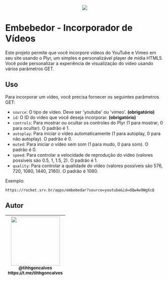 <p align="center">
  <img src="https://raw.githubusercontent.com/filipedeschamps/rss-feed-emitter/master/content/logo.gif">
</p>

# Embebedor - Incorporador de Vídeos

Este projeto permite que você incorpore vídeos do YouTube e Vimeo em seu site usando o Plyr, um simples e personalizável player de mídia HTML5. Você pode personalizar a experiência de visualização do vídeo usando vários parâmetros GET.

## Uso

Para incorporar um vídeo, você precisa fornecer os seguintes parâmetros GET:

- `source`: O tipo de vídeo. Deve ser 'youtube' ou 'vimeo'. **(obrigatório)**
- `id`: O ID do vídeo que você deseja incorporar. **(obrigatório)**
- `controls`: Para mostrar ou ocultar os controles do Plyr (1 para mostrar, 0 para ocultar). O padrão é 1.
- `autoplay`: Para iniciar o vídeo automaticamente (1 para autoplay, 0 para não autoplay). O padrão é 0.
- `muted`: Para iniciar o vídeo sem som (1 para mudo, 0 para som). O padrão é 0.
- `speed`: Para controlar a velocidade de reprodução do vídeo (valores possíveis são 0.5, 1, 1.5, 2). O padrão é 1.
- `quality`: Para controlar a qualidade do vídeo (valores possíveis são 576, 720, 1080, 1440, 2160). O padrão é 1080.

Exemplo:

```
https://rocket.srv.br/apps/embebedar?source=youtube&id=dQw4w9WgXcQ
```

## Autor

| [<img src="https://avatars.githubusercontent.com/u/4672934?v=4" style="border:0;" width="155"><br><sub>@tihhgoncalves</sub><br><sub>https://t.me/tihhgoncalves</sub>](https://github.com/tihhgoncalves) |
| :---: |